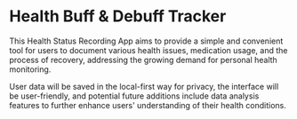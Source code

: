 # Health Buff & Debuff Tracker

This Health Status Recording App aims to provide a simple and convenient tool for users to document various health issues, medication usage, and the process of recovery, addressing the growing demand for personal health monitoring.

User data will be saved in the local-first way for privacy, the interface will be user-friendly, and potential future additions include data analysis features to further enhance users' understanding of their health conditions.
